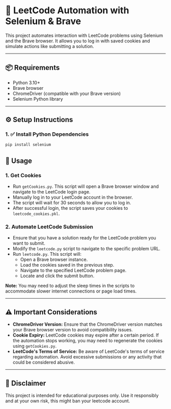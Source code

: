 # 🚀 LeetCode Automation with Selenium & Brave

This project automates interaction with LeetCode problems using Selenium and the Brave browser. It allows you to log in with saved cookies and simulate actions like submitting a solution.


---

## 📦 Requirements

- Python 3.10+
- Brave browser
- ChromeDriver (compatible with your Brave version)
- Selenium Python library

---

## ⚙️ Setup Instructions

### 1. ✅ Install Python Dependencies

```bash
pip install selenium
```

## 🍪 Usage

### 1. Get Cookies

- Run `getCookies.py`. This script will open a Brave browser window and navigate to the LeetCode login page.
- Manually log in to your LeetCode account in the browser.
- The script will wait for 30 seconds to allow you to log in.
- After successful login, the script saves your cookies to `leetcode_cookies.pkl`.

### 2. Automate LeetCode Submission

- Ensure that you have a solution ready for the LeetCode problem you want to submit.
- Modify the `leetcode.py` script to navigate to the specific problem URL.
- Run `leetcode.py`. This script will:
    - Open a Brave browser instance.
    - Load the cookies saved in the previous step.
    - Navigate to the specified LeetCode problem page.
    - Locate and click the submit button.

**Note:** You may need to adjust the sleep times in the scripts to accommodate slower internet connections or page load times.

---

## ⚠️ Important Considerations

- **ChromeDriver Version:** Ensure that the ChromeDriver version matches your Brave browser version to avoid compatibility issues.
- **Cookie Expiry:** LeetCode cookies may expire after a certain period. If the automation stops working, you may need to regenerate the cookies using `getCookies.py`.
- **LeetCode's Terms of Service:** Be aware of LeetCode's terms of service regarding automation. Avoid excessive submissions or any activity that could be considered abusive.

---

## 📝 Disclaimer

This project is intended for educational purposes only. Use it responsibly and at your own risk, this might ban your leetcode account.


